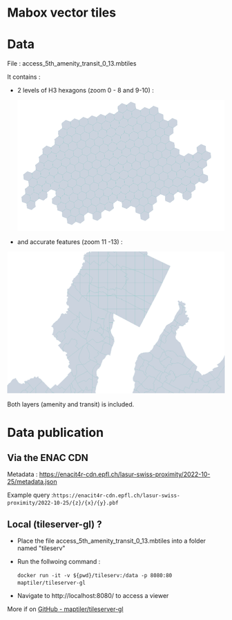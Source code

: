 # Mabox vector tiles



# Data

File : access_5th_amenity_transit_0_13.mbtiles

It contains : 

* 2 levels of H3 hexagons (zoom 0 - 8 and 9-10) :
  
  ![m](h3.png)

* and accurate features (zoom 11 -13) :

![  ](polygon.png)

Both layers (amenity and transit) is included. 



# Data publication

## Via the ENAC CDN

Metadata : https://enacit4r-cdn.epfl.ch/lasur-swiss-proximity/2022-10-25/metadata.json



Example query :`https://enacit4r-cdn.epfl.ch/lasur-swiss-proximity/2022-10-25/{z}/{x}/{y}.pbf`



## Local (tileserver-gl) ?

- Place the file access_5th_amenity_transit_0_13.mbtiles into a folder named "tileserv"

- Run the follwoing command : 
  
   `docker run -it -v ${pwd}/tileserv:/data -p 8080:80 maptiler/tileserver-gl`
* Navigate to http://localhost:8080/ to access a viewer

More if on [GitHub - maptiler/tileserver-gl](https://github.com/maptiler/tileserver-gl)
